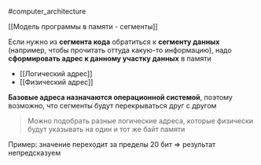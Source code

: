 #computer_architecture 

[[Модель программы в памяти - сегменты]]

Если нужно из **сегмента кода** обратиться к **сегменту данных** (например, чтобы прочитать оттуда какую-то информацию), надо **сформировать адрес к данному участку данных** в памяти

- [[Логический адрес]]
- [[Физический адрес]]

**Базовые адреса назначаются операционной системой**, поэтому возможно, что сегменты будут перекрываться друг с другом

> Можно подобрать разные логические адреса, которые физически будут указывать на один и тот же байт памяти

Пример: значение переходит за пределы 20 бит ⇒ результат непредсказуем